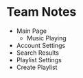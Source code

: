 # Team Notes
* Main Page
	* Music Playing
* Account Settings
* Search Results
* Playlist Settings
* Create Playlist
